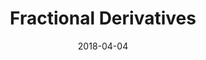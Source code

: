---
title: Fractional Derivatives
layout: external
date: 2018-04-04
excerpt: A derivation and explanation of fractional derivatives of polynomials.
external_url: https://medium.com/@ozanerhansha/fractional-calculus-5df53cb6d199
# permalink: /fractional-calculus/
tags: 
  - math
  - analysis
---